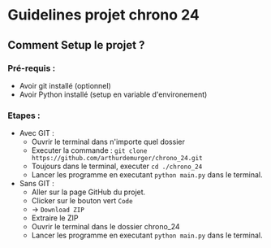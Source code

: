 
# Guidelines projet chrono 24
## Comment Setup le projet ? 
### Pré-requis : 
 - Avoir git installé (optionnel)
 - Avoir Python installé (setup en variable d'environement)
### Etapes : 
- Avec GIT :
    - Ouvrir le terminal dans n'importe quel dossier
    - Executer la commande : ```git clone https://github.com/arthurdemurger/chrono_24.git```
    - Toujours dans le terminal, executer ```cd ./chrono_24```
    - Lancer les programme en executant ```python main.py``` dans le terminal.
- Sans GIT : 
    - Aller sur la page GitHub du projet. 
    - Clicker sur le bouton vert ```Code```
    - -> ```Download ZIP```
    - Extraire le ZIP
    - Ouvrir le terminal dans le dossier chrono_24
    - Lancer les programme en executant ```python main.py``` dans le terminal.
